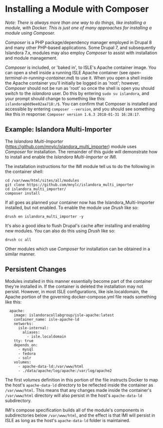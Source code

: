 # Installing a Module with Composer

_Note: There is always more than one way to do things, like installing a module, with Docker.  This is just one of many approaches for installing a module using Composer._

_Composer_ is a PHP package/dependency manager employed in Drupal 8 and many other PHP-based applications.  Some Drupal 7, and subsequently Islandora 7.x, modules may also employ _Composer_ to assist with installation and module management.  

_Composer_ is included, or 'baked in', to ISLE's Apache container image.  You can open a shell inside a running ISLE Apache container (see _open-terminal-in-running-container.md_) to use it.  When you open a shell inside the Apache container you'll initially be logged in as 'root'; however, _Composer_ should not be run as 'root' so once the shell is open you should switch to the _islandora_ user.  Do this by entering `sudo su islandora`, and your prompt should change to something like this: `islandora@dd9ee02aa718:/$`.  You can confirm that Composer is installed and accessible by entering `composer --version`, and you should see something like this in response: `Composer version 1.6.3 2018-01-31 16:28:17`.

## Example: Islandora Multi-Importer

The *Islandora Multi-Importer* (https://github.com/mnylc/islandora_multi_importer) module uses _Composer_ for installation.  The remainder of this guide will demonstrate how to install and enable the *Islandora Multi-Importer* or _IMI_.  

The installation instructions for the IMI module tell us to do the following in the container shell:

```
cd /var/www/html/sites/all/modules
git clone https://github.com/mnylc/islandora_multi_importer
cd islandora_multi_importer/
composer install
```

If all goes as planned your container now has the Islandora_Multi-Importer installed, but not enabled.  To enable the module use _Drush_ like so:

```
drush en islandora_multi_importer -y
```

It's also a good idea to flush Drupal's cache after installing and enabling new modules.  You can also do this using _Drush_ like so:

```
drush cc all
```

Other modules which use _Composer_ for installation can be obtained in a similar manner.

## Persistent Changes

Modules installed in this manner essentially become part of the container they're installed in.  If the container is deleted the installation may not persist.  However, in most ISLE configurations, like isle.localdomain, the Apache portion of the governing docker-compose.yml file reads something like this:

```
  apache:
    image: islandoracollabgroup/isle-apache:latest
    container_name: isle-apache-ld
    networks:
      isle-internal:
        aliases:
          - isle.localdomain
    tty: true
    depends_on:
      - mysql
      - fedora
      - solr
    volumes:
      - apache-data-ld:/var/www/html
      - ./data/apache/log/apache:/var/log/apache2
```

The first _volumes_ definition in this portion of the file instructs Docker to map the host's `apache-data-ld` directory to be reflected inside the container as `/var/www/html`.   This means that any changes made inside the container's `/var/www/html` directory will also persist in the host's `apache-data-ld` subdirectory.

IMI's compose specification builds all of the module's components in subdirectories below `/var/www/html`, and the effect is that IMI will persist in ISLE as long as the host's `apache-data-ld` folder is maintained.
